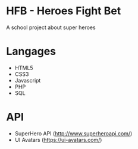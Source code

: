 # HFB - Heroes Fight Bet
A school project about super heroes

# Langages
* HTML5
* CSS3
* Javascript
* PHP
* SQL

# API

* SuperHero API (http://www.superheroapi.com/)
* UI Avatars (https://ui-avatars.com/)